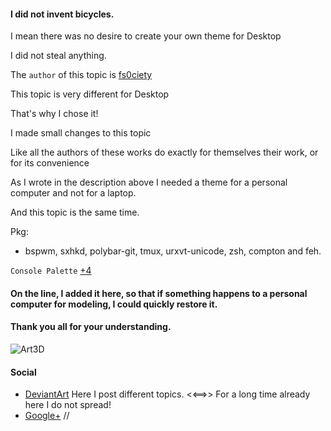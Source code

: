 #### I did not invent bicycles. 

I mean there was no desire to create your own theme for Desktop

I did not steal anything.

The ```author``` of this topic is
[fs0ciety](https://fsociety.info/)

This topic is very different for Desktop

That's why I chose it!

I made small changes to this topic

Like all the authors of these works do exactly for themselves their work, or for its convenience

As I wrote in the description above I needed a theme for a personal computer and not for a laptop.

And this topic is the same time.

Pkg: 
* bspwm, sxhkd, polybar-git, tmux, urxvt-unicode, zsh, compton and feh.

```Console Palette``` [+4](https://github.com/appath/Terminal/blob/master/schemes/.terminal.bspwm)

#### On the line, I added it here, so that if something happens to a personal computer for modeling, I could quickly restore it.
#### Thank you all for your understanding.

![Art3D](https://github.com/appath/dotfiles/blob/master/bspwm_dotfiles_clone_art3d_punk/art3d.jpg)

#### Social

* [DeviantArt](http://boris241.deviantart.com/) Here I post different topics. <<==>> For a long time already here I do not spread!
* [Google+](https://plus.google.com/u/0/106782122945207734872) //
